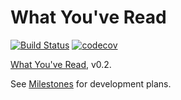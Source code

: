 # What You've Read

[![Build Status](https://travis-ci.com/kdwarn/wyr.svg?branch=master)](https://travis-ci.com/kdwarn/wyr) [![codecov](https://codecov.io/gh/kdwarn/wyr/branch/master/graph/badge.svg)](https://codecov.io/gh/kdwarn/wyr)



[What You've Read](https://www.whatyouveread.com), v0.2.

See [Milestones](https://github.com/kdwarn/wyr/milestones?with_issues=no) for
development plans.
